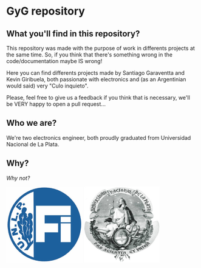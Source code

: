 # GyG repository
## What you'll find in this repository? 
This repository was made with the purpose of work in differents projects at the same time. So, if you think that there's something wrong in the code/documentation maybe IS wrong! 

Here you can find differents projects made by Santiago Garaventta and Kevin Giribuela, both passionate with electronics and (as an Argentinian would said) very "Culo inquieto".

Please, feel free to give us a feedback if you think that is necessary, we'll be VERY happy to open a pull request...

## Who we are?
We're two electronics engineer, both proudly graduated from Universidad Nacional de La Plata.

## Why?
*Why not?*

<img src="images/logo_fi.jpg"  width="200" height="200"> 
<img src="images/logo_unlp.jpg"  width="200" height="200">